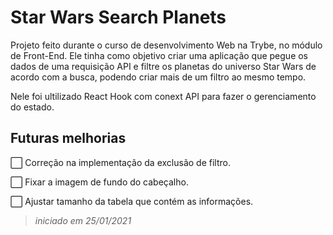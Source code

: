 # Star Wars Search Planets

Projeto feito durante o curso de desenvolvimento Web na Trybe, no módulo de Front-End.
Ele tinha como objetivo criar uma aplicação que pegue os dados de uma requisição API e filtre os planetas do universo Star Wars de acordo com a busca, podendo criar mais de um filtro ao mesmo tempo.

Nele foi ultilizado React Hook com conext API para fazer o gerenciamento do estado.

## Futuras melhorias
⬜ Correção na implementação da exclusão de filtro.

⬜ Fixar a imagem de fundo do cabeçalho.

⬜ Ajustar tamanho da tabela que contém as informações.

> _iniciado em 25/01/2021_
